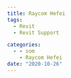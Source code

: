 ```yaml
---
title: Raycom Hefei
tags:
  - Revit
  - Revit Support

categories:
  - - som
    - Raycom Hefei
date: "2020-10-26"
---
```

